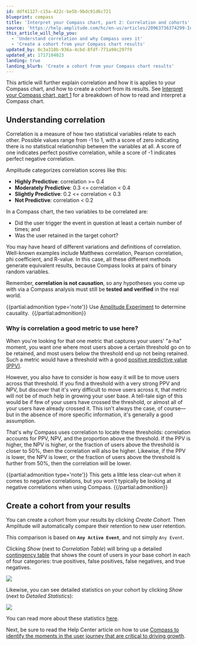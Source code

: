 ```yaml
---
id: ddf41127-c15a-422c-be5b-9bdc91d6c721
blueprint: compass
title: 'Interpret your Compass chart, part 2: Correlation and cohorts'
source: 'https://help.amplitude.com/hc/en-us/articles/20963736374299-Interpret-your-Compass-chart-part-2-Correlation-and-cohorts'
this_article_will_help_you:
  - 'Understand correlation and why Compass uses it'
  - 'Create a cohort from your Compass chart results'
updated_by: 0c3a318b-936a-4cbd-8fdf-771a90c297f0
updated_at: 1717104023
landing: true
landing_blurb: 'Create a cohort from your Compass chart results'
---
```

This article will further explain correlation and how it is applies to your Compass chart, and how to create a cohort from its results. See [Interpret your Compass chart, part 1](/docs/analytics/charts/compass/compass-interpret-1) for a breakdown of how to read and interpret a Compass chart.

## Understanding correlation

Correlation is a measure of how two statistical variables relate to each other. Possible values range from -1 to 1, with a score of zero indicating there is no statistical relationship between the variables at all. A score of one indicates perfect positive correlation, while a score of -1 indicates perfect negative correlation.

Amplitude categorizes correlation scores like this:

* **Highly Predictive**: correlation >= 0.4
* **Moderately Predictive**: 0.3 <= correlation < 0.4
* **Slightly Predictive**: 0.2 <= correlation < 0.3
* **Not Predictive**: correlation < 0.2

In a Compass chart, the two variables to be correlated are:

* Did the user trigger the event in question at least a certain number of times; and
* Was the user retained in the target cohort?

You may have heard of different variations and definitions of correlation. Well-known examples include Matthews correlation, Pearson correlation, phi coefficient, and R-value. In this case, all these different methods generate equivalent results, because Compass looks at pairs of binary random variables.

Remember, **correlation is not causation**, so any hypotheses you come up with via a Compass analysis must still be **tested and verified** in the real world.

{{partial:admonition type='note'}}
 Use [Amplitude Experiment](/docs/experiment/overview) to determine causality. 
{{/partial:admonition}}

### Why is correlation a good metric to use here?

When you're looking for that one metric that captures your users' "a-ha" moment, you want one where most users above a certain threshold go on to be retained, and most users below the threshold end up not being retained. Such a metric would have a threshold with a good [positive predictive value (PPV)](/docs/analytics/charts/compass/compass-find-inflection-metrics).

However, you also have to consider is how easy it will be to move users across that threshold. If you find a threshold with a very strong PPV and NPV, but discover that it's very difficult to move users across it, that metric will not be of much help in growing your user base. A tell-tale sign of this would be if few of your users have crossed the threshold, or almost all of your users have already crossed it. This isn't always the case, of course—but in the absence of more specific information, it's generally a good assumption.

That's why Compass uses correlation to locate these thresholds: correlation accounts for PPV, NPV, and the proportion above the threshold. If the PPV is higher, the NPV is higher, or the fraction of users above the threshold is closer to 50%, then the correlation will also be higher. Likewise, if the PPV is lower, the NPV is lower, or the fraction of users above the threshold is further from 50%, then the correlation will be lower.

{{partial:admonition type='note'}}
This gets a little less clear-cut when it comes to negative correlations, but you won't typically be looking at negative correlations when using Compass.
{{/partial:admonition}}

## Create a cohort from your results

You can create a cohort from your results by clicking *Create Cohort.* Then Amplitude will automatically compare their retention to new user retention.

This comparison is based on **`Any Active Event`**, and not simply `Any Event`.

Clicking *Show* (next to *Correlation Table*) will bring up a detailed [contingency table](/docs/analytics/charts/compass/compass-find-inflection-metrics) that shows the count of users in your base cohort in each of four categories: true positives, false positives, false negatives, and true negatives. 

![](/docs/output/img/compass/Screen_Shot_2016-12-06_at_2.59.32_PM.png)

Likewise, you can see detailed statistics on your cohort by clicking *Show* (next to *Detailed Statistics*):  

![](/docs/output/img/compass/Screen_Shot_2016-11-16_at_11.15.49_AM.png)

You can read more about these statistics [here](/docs/analytics/charts/compass/compass-find-inflection-metrics).

Next, be sure to read the Help Center article on how to use [Compass to identify the moments in the user journey that are critical to driving growth](/docs/analytics/charts/compass/compass-find-inflection-metrics).